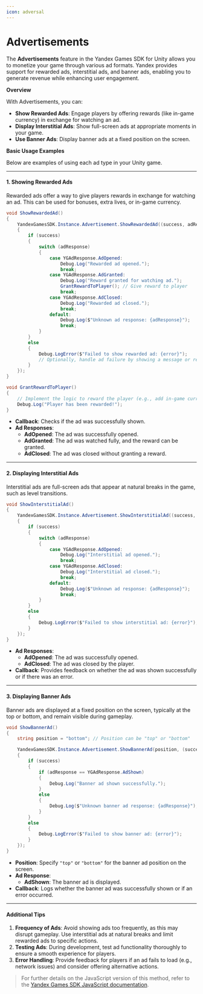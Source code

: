 ```yaml
---
icon: adversal
---
```


# Advertisements

The **Advertisements** feature in the Yandex Games SDK for Unity allows you to monetize your game through various ad formats. Yandex provides support for rewarded ads, interstitial ads, and banner ads, enabling you to generate revenue while enhancing user engagement.

**Overview**

With Advertisements, you can:

* **Show Rewarded Ads**: Engage players by offering rewards (like in-game currency) in exchange for watching an ad.
* **Display Interstitial Ads**: Show full-screen ads at appropriate moments in your game.
* **Use Banner Ads**: Display banner ads at a fixed position on the screen.

**Basic Usage Examples**

Below are examples of using each ad type in your Unity game.

***

#### **1. Showing Rewarded Ads**

Rewarded ads offer a way to give players rewards in exchange for watching an ad. This can be used for bonuses, extra lives, or in-game currency.

```csharp
void ShowRewardedAd()
{
    YandexGamesSDK.Instance.Advertisement.ShowRewardedAd((success, adResponse, error) =>
    {
        if (success)
        {
            switch (adResponse)
            {
                case YGAdResponse.AdOpened:
                    Debug.Log("Rewarded ad opened.");
                    break;
                case YGAdResponse.AdGranted:
                    Debug.Log("Reward granted for watching ad.");
                    GrantRewardToPlayer(); // Give reward to player
                    break;
                case YGAdResponse.AdClosed:
                    Debug.Log("Rewarded ad closed.");
                    break;
                default:
                    Debug.Log($"Unknown ad response: {adResponse}");
                    break;
            }
        }
        else
        {
            Debug.LogError($"Failed to show rewarded ad: {error}");
            // Optionally, handle ad failure by showing a message or retrying.
        }
    });
}

void GrantRewardToPlayer()
{
    // Implement the logic to reward the player (e.g., add in-game currency)
    Debug.Log("Player has been rewarded!");
}
```

* **Callback**: Checks if the ad was successfully shown.
* **Ad Responses**:
  * **AdOpened**: The ad was successfully opened.
  * **AdGranted**: The ad was watched fully, and the reward can be granted.
  * **AdClosed**: The ad was closed without granting a reward.

***

#### **2. Displaying Interstitial Ads**

Interstitial ads are full-screen ads that appear at natural breaks in the game, such as level transitions.

```csharp
void ShowInterstitialAd()
{
    YandexGamesSDK.Instance.Advertisement.ShowInterstitialAd((success, adResponse, error) =>
    {
        if (success)
        {
            switch (adResponse)
            {
                case YGAdResponse.AdOpened:
                    Debug.Log("Interstitial ad opened.");
                    break;
                case YGAdResponse.AdClosed:
                    Debug.Log("Interstitial ad closed.");
                    break;
                default:
                    Debug.Log($"Unknown ad response: {adResponse}");
                    break;
            }
        }
        else
        {
            Debug.LogError($"Failed to show interstitial ad: {error}");
        }
    });
}
```

* **Ad Responses**:
  * **AdOpened**: The ad was successfully opened.
  * **AdClosed**: The ad was closed by the player.
* **Callback**: Provides feedback on whether the ad was shown successfully or if there was an error.

***

#### **3. Displaying Banner Ads**

Banner ads are displayed at a fixed position on the screen, typically at the top or bottom, and remain visible during gameplay.

```csharp
void ShowBannerAd()
{
    string position = "bottom"; // Position can be "top" or "bottom"

    YandexGamesSDK.Instance.Advertisement.ShowBannerAd(position, (success, adResponse, error) =>
    {
        if (success)
        {
            if (adResponse == YGAdResponse.AdShown)
            {
                Debug.Log("Banner ad shown successfully.");
            }
            else
            {
                Debug.Log($"Unknown banner ad response: {adResponse}");
            }
        }
        else
        {
            Debug.LogError($"Failed to show banner ad: {error}");
        }
    });
}
```

* **Position**: Specify `"top"` or `"bottom"` for the banner ad position on the screen.
* **Ad Response**:
  * **AdShown**: The banner ad is displayed.
* **Callback**: Logs whether the banner ad was successfully shown or if an error occurred.

***

#### **Additional Tips**

1. **Frequency of Ads**: Avoid showing ads too frequently, as this may disrupt gameplay. Use interstitial ads at natural breaks and limit rewarded ads to specific actions.
2. **Testing Ads**: During development, test ad functionality thoroughly to ensure a smooth experience for players.
3. **Error Handling**: Provide feedback for players if an ad fails to load (e.g., network issues) and consider offering alternative actions.

> For further details on the JavaScript version of this method, refer to the [Yandex Games SDK JavaScript documentation](https://yandex.ru/dev/games/doc/en/sdk/sdk-adv).
